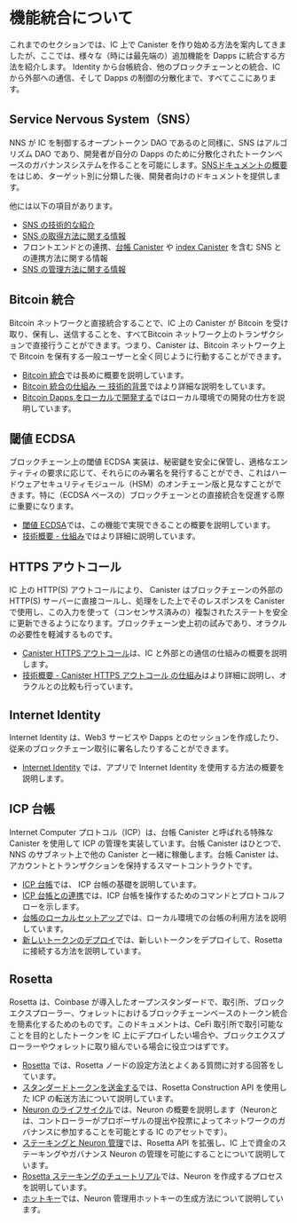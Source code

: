 # 機能統合について

これまでのセクションでは、IC 上で Canister を作り始める方法を案内してきましたが、ここでは、様々な（時には最先端の）追加機能を Dapps に統合する方法を紹介します。 Identity から台帳統合、他のブロックチェーンとの統合、IC から外部への通信、そして Dapps の制御の分散化まで、すべてここにあります。

## Service Nervous System（SNS）
NNS が IC を制御するオープントークン DAO であるのと同様に、SNS はアルゴリズム DAO であり、開発者が自分の Dapps のために分散化されたトークンベースのガバナンスシステムを作ることを可能にします。[SNSドキュメントの概要](./sns/index.md) をはじめ、ターゲット別に分類した後、開発者向けのドキュメントを提供します。

他には以下の項目があります。

* [SNS の技術的な紹介](./sns/sns-intro.md)
* [SNS の取得方法に関する情報](./sns/get-sns/get-sns-intro.md)
* フロントエンドとの連携、[台帳 Canister](./sns/integrate-sns/ledger-integration.md) や [index Canister](./sns/integrate-sns/index-integration.md) を含む SNS との連携方法に関する情報
* [SNS の管理方法に関する情報](./sns/managing-sns/manage-sns-intro.md)


## Bitcoin 統合
Bitcoin ネットワークと直接統合することで、IC 上の Canister が Bitcoin を受け取り、保有し、送信することを、すべてBitcoin ネットワーク上のトランザクションで直接行うことができます。つまり、Canister は、Bitcoin ネットワーク上で Bitcoin を保有する一般ユーザーと全く同じように行動することができます。

* [Bitcoin 統合](./bitcoin/index.md)では長めに概要を説明しています。
* [Bitcoin 統合の仕組み ー 技術的背景](./bitcoin/bitcoin-how-it-works.md)ではより詳細な説明をしています。
* [Bitcoin Dapps をローカルで開発する](./bitcoin/local-development.md)ではローカル環境での開発の仕方を説明しています。

## 閾値 ECDSA
ブロックチェーン上の閾値 ECDSA 実装は、秘密鍵を安全に保管し、適格なエンティティの要求に応じて、それらにのみ署名を発行することができ、これはハードウェアセキュリティモジュール（HSM）のオンチェーン版と見なすことができます。特に（ECDSA ベースの）ブロックチェーンとの直接統合を促進する際に重要になります。

* [閾値 ECDSA](./t-ecdsa/index.md)では、この機能で実現できることの概要を説明しています。
* [技術概要 - 仕組み](./t-ecdsa/t-ecdsa-how-it-works.md)ではより詳細に説明しています。

## HTTPS アウトコール
IC 上の HTTP(S) アウトコールにより、 Canister はブロックチェーンの外部の HTTP(S) サーバーに直接コールし、処理をした上でそのレスポンスを Canister で使用し、この入力を使って（コンセンサス済みの）複製されたステートを安全に更新できるようになります。ブロックチェーン史上初の試みであり、オラクルの必要性を軽減するものです。

* [Canister HTTPS アウトコール](./http_requests/index.md)は、IC と外部との通信の仕組みの概要を説明します。
* [技術概要 - Canister HTTPS アウトコール の仕組み](./http_requests/http_requests-how-it-works.md)はより詳細に説明し、オラクルとの比較も行っています。

## Internet Identity
Internet Identity は、Web3 サービスや Dapps とのセッションを作成したり、従来のブロックチェーン取引に署名したりすることができます。
* [Internet Identity](./internet-identity/integrate-identity.md) では、アプリで Internet Identity を使用する方法の概要を説明します。

## ICP 台帳
Internet Computer プロトコル（ICP）は、台帳 Canister と呼ばれる特殊な Canister を使用して ICP の管理を実装しています。台帳 Canister はひとつで、NNS のサブネット上で他の Canister と一緒に稼働します。台帳 Canister は、アカウントとトランザクションを保持するスマートコントラクトです。 

* [ICP 台帳](./ledger/index.md)では、 ICP 台帳の基礎を説明しています。
* [ICP 台帳との連携](./ledger/interact-with-ledger.md)では、ICP 台帳を操作するためのコマンドとプロトコルフローを示します。
* [台帳のローカルセットアップ](./ledger/ledger-local-setup.md)では、ローカル環境での台帳の利用方法を説明しています。
* [新しいトークンのデプロイ](./ledger/deploy-new-token.md)では、新しいトークンをデプロイして、Rosetta に接続する方法を説明しています。

## Rosetta
Rosetta は、Coinbase が導入したオープンスタンダードで、取引所、ブロックエクスプローラー、ウォレットにおけるブロックチェーンベースのトークン統合を簡素化するためのものです。このドキュメントは、CeFi 取引所で取引可能なことを目的としたトークンを IC 上にデプロイしたい場合や、ブロックエクスプローラーやウォレットに取り組んでいる場合に役立つはずです。

* [Rosetta](./rosetta/index.md) では、Rosetta ノードの設定方法とよくある質問に対する回答をしています。
* [スタンダードトークンを送金する](./rosetta/transfers.md)では、Rosetta Construction API を使用した ICP の転送方法について説明しています。
* [Neuron のライフサイクル](./rosetta/neuron-lifecycle.md)では、Neuron の概要を説明します（Neuronとは、コントローラーがプロポーザルの提出や投票によってネットワークのガバナンスに参加することを可能とする IC のアセットです）。
* [ステーキングと Neuron 管理](./rosetta/staking-support.md)では、Rosetta API を拡張し、IC 上で資金のステーキングやガバナンス Neuron の管理を可能にすることについて説明しています。
* [Rosetta ステーキングのチュートリアル](./rosetta/staking-tutorial.md)では、Neuron を作成するプロセスを説明しています。
* [ホットキー](./rosetta/hotkeys.md)では、Neuron 管理用ホットキーの生成方法について説明しています。

<!--
# Functionality Integrations

While previous sections guide you to start building canisters on the IC, here you can see how to integrate various (sometimes advanced) extra functionality to your dapp. From identity to ledger integrations, to integrating with other blockchains, to communicating from the IC to the outside world, and even decentralizing control of your dapp, it's all here.

## Service Nervous System (SNS)
Similar to how the NNS is the open tokenized DAO that controls the IC, SNSs are algorithmic DAOs that allow developers to create decentralized, token-based governance systems for their dapps. This section provides an [overview of the SNS documentation](./sns/index.md), sorted by the target group that it aims at, and then provides the documentation aimed at developers.
The latter contains

* [A technical introduction to the SNS](./sns/sns-intro.md)
* [Information on how to get an SNS](./sns/get-sns/get-sns-intro.md)
* Information on how to integrate with an SNS, including frontend integration and integration with the [ledger canister](./sns/integrate-sns/ledger-integration.md) and [index canister](./sns/integrate-sns/index-integration.md)
* [Information on how to manage an SNS](./sns/managing-sns/manage-sns-intro.md)

## Bitcoin Integration
Integrate directly with the Bitcoin network allowing canisters on the IC to receive, hold, and send Bitcoin, all directly with transactions on the Bitcoin network. I.e., canisters can act exactly like regular users holding bitcoin on the Bitcoin network.

* [Bitcoin Integration](./bitcoin/index.md) gives a longer overview
* [How it works](./bitcoin/bitcoin-how-it-works.md) dives further into the details
* [local development](./bitcoin/local-development.md) contains a tutorial showing how to experiment locally

## Threshold ECDSA
A threshold ECDSA implementation on a blockchain can be viewed as the on-chain pendant to a hardware security module (HSM) that stores private keys securely and issues signatures on request of the eligible entities, and only to those. It is particularly important to facilitate direct integration with (ECDSA-based) blockchains.

* [Threshold ECDSA](./t-ecdsa/index.md) gives an overview of what can be achieved with this feature
* See [How it works](./t-ecdsa/t-ecdsa-how-it-works.md) to dive further into the details

## HTTPS Outcalls
HTTP(S) outcalls on the IC enable canisters to directly make calls to HTTP(S) servers external to the blockchain and use the response in the further processing of the canister such that the replicated state can safely be updated using those inputs. A first in blockchain history, and alleviates the need for oracles.
* [HTTPS outcalls](./http_requests/index.md) gives an overview of how the IC can communicate with the world outside
* [How it works](./http_requests/http_requests-how-it-works.md) to dive further into the details and gives a comparison against oracles

## Internet Identity
Internet Identity allows users to create sessions with Web3 services and dapps, and sign traditional blockchain transactions.
* [Internet Identity](./internet-identity/integrate-identity.md) gives an overview of how to use internet identity in your app

## ICP Ledger
The Internet Computer Protocol (ICP) implements management of ICP using a specialized canister, called the ledger canister. There is a single ledger canister which runs alongside other canisters on the NNS subnet. The ledger canister is a smart contract that holds accounts and transactions. 

* [Ledger overview](./ledger/index.md) to get a view of the ICP ledger basics
* [Interact](./ledger/interact-with-ledger.md) shows the commands and protocol flows to interact with the ICP ledger
* [Local Setup](./ledger/ledger-local-setup.md) shows how to experiment with the ledger in your local environment
* [Deploy New Token](./ledger/deploy-new-token.md) describes how to deploy a new token and connect to Rosetta

## Rosetta
Rosetta is an open standard introduced by Coinbase to simplify the integration of blockchain-based tokens in exchanges, block explorers, and wallets. This documentation might help if you want to deploy a token on the IC that aims to be tradable on CeFi exchanges or if you are working on a block explorer or wallet.
* The [Rosetta page](./rosetta/index.md) describes how to set up a Rosetta node and answers some FAQs
* [transfers](./rosetta/transfers.md) details how to transfer ICP using the Rosetta Construction API
* [neuron lifecycle](./rosetta/neuron-lifecycle.md) gives an overview of neurons (IC assets allowing controllers to participate in the governance of the network by submitting and voting on proposals)
* [staking support](./rosetta/staking-support.md) specifies extensions of the Rosetta API enabling staking funds and managing governance neurons on the IC
* [staking tutorial](./rosetta/staking-tutorial.md) walks through the process of creating a neuron
* [hotkeys](./rosetta/hotkeys.md) explains how to generate a hotkey for neuron management]

-->
